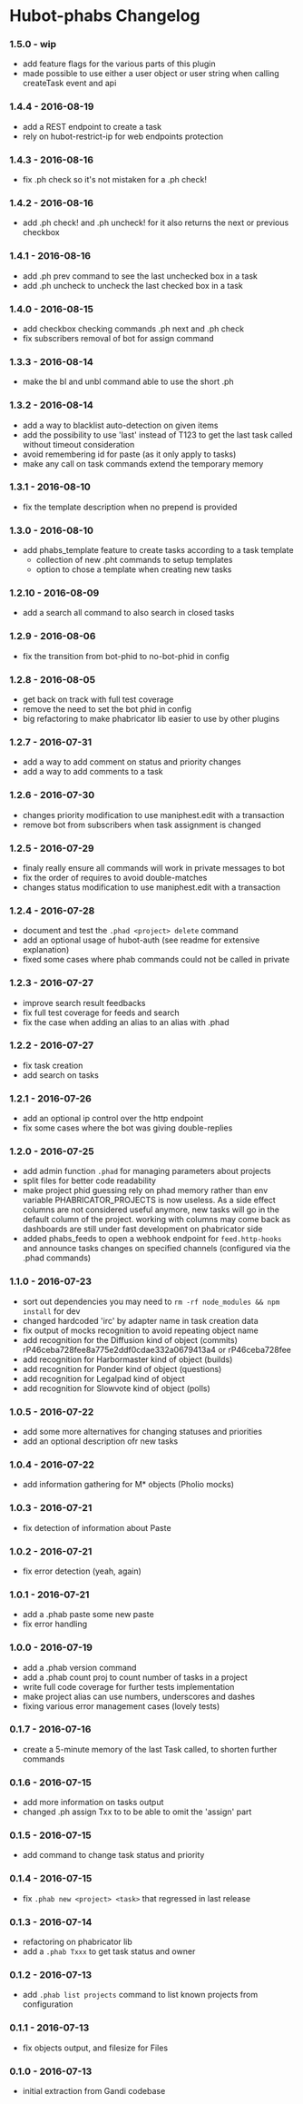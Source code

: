 Hubot-phabs Changelog
==========================

### 1.5.0 - wip
- add feature flags for the various parts of this plugin
- made possible to use either a user object or user string
  when calling createTask event and api

### 1.4.4 - 2016-08-19
- add a REST endpoint to create a task
- rely on hubot-restrict-ip for web endpoints protection

### 1.4.3 - 2016-08-16
- fix .ph check so it's not mistaken for a .ph check!

### 1.4.2 - 2016-08-16
- add .ph check! and .ph uncheck! for it also returns the next or previous checkbox

### 1.4.1 - 2016-08-16
- add .ph prev command to see the last unchecked box in a task
- add .ph uncheck to uncheck the last checked box in a task

### 1.4.0 - 2016-08-15
- add checkbox checking commands .ph next and .ph check
- fix subscribers removal of bot for assign command

### 1.3.3 - 2016-08-14
- make the bl and unbl command able to use the short .ph

### 1.3.2 - 2016-08-14
- add a way to blacklist auto-detection on given items
- add the possibility to use 'last' instead of T123 to get the last task called
  without timeout consideration
- avoid remembering id for paste (as it only apply to tasks)
- make any call on task commands extend the temporary memory

### 1.3.1 - 2016-08-10
- fix the template description when no prepend is provided

### 1.3.0 - 2016-08-10
- add phabs_template feature to create tasks according to a task template
  - collection of new .pht commands to setup templates
  - option to chose a template when creating new tasks

### 1.2.10 - 2016-08-09
- add a search all command to also search in closed tasks

### 1.2.9 - 2016-08-06
- fix the transition from bot-phid to no-bot-phid in config

### 1.2.8 - 2016-08-05
- get back on track with full test coverage
- remove the need to set the bot phid in config
- big refactoring to make phabricator lib easier to use by other plugins

### 1.2.7 - 2016-07-31
- add a way to add comment on status and priority changes
- add a way to add comments to a task

### 1.2.6 - 2016-07-30
- changes priority modification to use maniphest.edit with a transaction
- remove bot from subscribers when task assignment is changed

### 1.2.5 - 2016-07-29
- finaly really ensure all commands will work in private messages to bot
- fix the order of requires to avoid double-matches
- changes status modification to use maniphest.edit with a transaction

### 1.2.4 - 2016-07-28
- document and test the `.phad <project> delete` command
- add an optional usage of hubot-auth (see readme for extensive explanation)
- fixed some cases where phab commands could not be called in private

### 1.2.3 - 2016-07-27
- improve search result feedbacks
- fix full test coverage for feeds and search
- fix the case when adding an alias to an alias with .phad

### 1.2.2 - 2016-07-27
- fix task creation
- add search on tasks

### 1.2.1 - 2016-07-26
- add an optional ip control over the http endpoint
- fix some cases where the bot was giving double-replies

### 1.2.0 - 2016-07-25
- add admin function `.phad` for managing parameters about projects
- split files for better code readability
- make project phid guessing rely on phad memory rather than env variable
  PHABRICATOR_PROJECTS is now useless. 
  As a side effect columns are not considered useful anymore, new tasks will 
  go in the default column of the project. working with columns may come back 
  as dashboards are still under fast development on phabricator side
- added phabs_feeds to open a webhook endpoint for `feed.http-hooks`
  and announce tasks changes on specified channels 
  (configured via the .phad commands)

### 1.1.0 - 2016-07-23
- sort out dependencies 
  you may need to `rm -rf node_modules && npm install` for dev
- changed hardcoded 'irc' by adapter name in task creation data
- fix output of mocks recognition to avoid repeating object name
- add recognition for the Diffusion kind of object (commits)
  rP46ceba728fee8a775e2ddf0cdae332a0679413a4 or rP46ceba728fee
- add recognition for Harbormaster kind of object (builds)
- add recognition for Ponder kind of object (questions)
- add recognition for Legalpad kind of object
- add recognition for Slowvote kind of object (polls)

### 1.0.5 - 2016-07-22
- add some more alternatives for changing statuses and priorities
- add an optional description ofr new tasks

### 1.0.4 - 2016-07-22
- add information gathering for M* objects (Pholio mocks)

### 1.0.3 - 2016-07-21
- fix detection of information about Paste

### 1.0.2 - 2016-07-21
- fix error detection (yeah, again)

### 1.0.1 - 2016-07-21
- add a .phab paste some new paste
- fix error handling

### 1.0.0 - 2016-07-19
- add a .phab version command
- add a .phab count proj to count number of tasks in a project
- write full code coverage for further tests implementation
- make project alias can use numbers, underscores and dashes
- fixing various error management cases (lovely tests)

### 0.1.7 - 2016-07-16
- create a 5-minute memory of the last Task called, to shorten further commands

### 0.1.6 - 2016-07-15
- add more information on tasks output
- changed .ph assign Txx to <user> to be able to omit the 'assign' part

### 0.1.5 - 2016-07-15
- add command to change task status and priority

### 0.1.4 - 2016-07-15
- fix `.phab new <project> <task>` that regressed in last release

### 0.1.3 - 2016-07-14
- refactoring on phabricator lib
- add a `.phab Txxx` to get task status and owner

### 0.1.2 - 2016-07-13
- add `.phab list projects` command to list known projects from configuration

### 0.1.1 - 2016-07-13
- fix objects output, and filesize for Files

### 0.1.0 - 2016-07-13
- initial extraction from Gandi codebase
